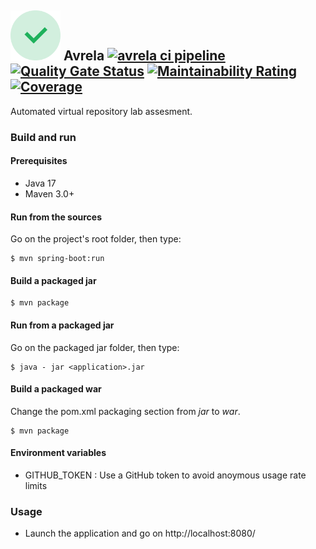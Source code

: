 ## <img src="project-misc/check-logo.svg" width="80" height="80">  Avrela [![avrela ci pipeline](https://github.com/lfx1001/avrela/actions/workflows/ci-pipeline.yml/badge.svg)](https://github.com/lfx1001/avrela/actions/workflows/ci-pipeline.yml) [![Quality Gate Status](https://sonarcloud.io/api/project_badges/measure?project=lfx1001_avrela&metric=alert_status)](https://sonarcloud.io/summary/new_code?id=lfx1001_avrela) [![Maintainability Rating](https://sonarcloud.io/api/project_badges/measure?project=lfx1001_avrela&metric=sqale_rating)](https://sonarcloud.io/summary/new_code?id=lfx1001_avrela) [![Coverage](https://sonarcloud.io/api/project_badges/measure?project=lfx1001_avrela&metric=coverage)](https://sonarcloud.io/summary/new_code?id=lfx1001_avrela)

Automated virtual repository lab assesment.

### Build and run

#### Prerequisites

- Java 17
- Maven 3.0+

#### Run from the sources

Go on the project's root folder, then type:

    $ mvn spring-boot:run 

#### Build a packaged jar

    $ mvn package 

#### Run from a packaged jar

Go on the packaged jar folder, then type:

    $ java - jar <application>.jar 

#### Build a packaged war

Change the pom.xml packaging section from *jar* to *war*.

    $ mvn package 

#### Environment variables

- GITHUB_TOKEN : Use a GitHub token to avoid anoymous usage rate limits

### Usage

- Launch the application and go on http://localhost:8080/


